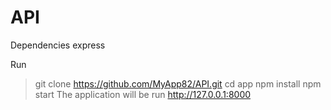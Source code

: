 # API

Dependencies
express

Run
> git clone https://github.com/MyApp82/API.git
> cd app
> npm install
> npm start
The application will be run http://127.0.0.1:8000
